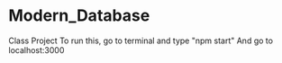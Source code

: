 # Modern_Database
Class Project
To run this, go to terminal and type "npm start" 
And go to localhost:3000
